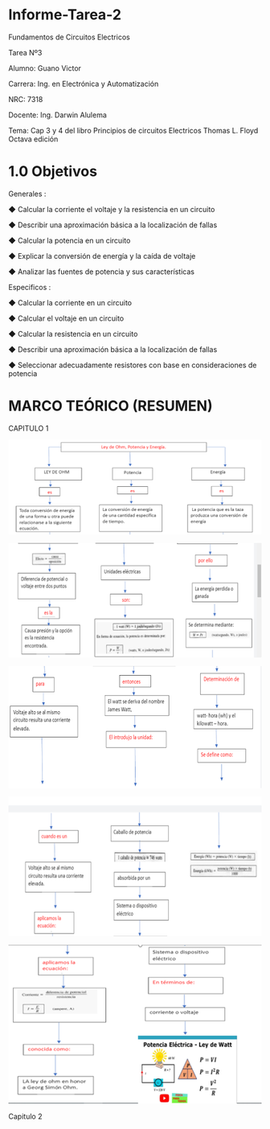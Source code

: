 # Informe-Tarea-2
Fundamentos de Circuitos Electricos

Tarea Nº3

Alumno: Guano Victor

Carrera: Ing. en Electrónica y Automatización

NRC: 7318

Docente: Ing. Darwin Alulema

Tema: Cap 3 y 4 del libro Principios de circuitos Electricos Thomas L. Floyd Octava edición
# 1.0 Objetivos 
Generales :


◆ Calcular la corriente el voltaje y la resistencia  en un circuito

◆ Describir una aproximación básica a la localización de fallas

◆ Calcular la potencia  en un circuito

◆ Explicar la conversión de energía y la caída de
voltaje

◆ Analizar las fuentes de potencia y sus características
  
  Especificos :
  
◆ Calcular la corriente en un circuito

◆ Calcular el voltaje en un circuito

◆ Calcular la resistencia en un circuito

◆ Describir una aproximación básica a la localización de fallas

◆ Seleccionar adecuadamente resistores con base en consideraciones de potencia

# MARCO TEÓRICO (RESUMEN)

CAPITULO 1

![](https://github.com/arielguano/Informe-Tarea-2/blob/main/Imagen1.png)

![](https://github.com/arielguano/Informe-Tarea-2/blob/main/Imagen2.png)

![](https://github.com/arielguano/Informe-Tarea-2/blob/main/Imagen3.png)

![](https://github.com/arielguano/Informe-Tarea-2/blob/main/Imagen4.png)

![](https://github.com/arielguano/Informe-Tarea-2/blob/main/Imagen5.png)

Capitulo 2

![]()
